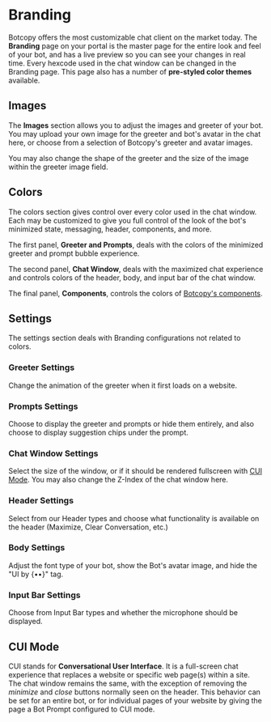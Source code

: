 # Branding
Botcopy offers the most customizable chat client on the market today. The **Branding** page on your portal is the master page for the entire look and feel of your bot, and has a live preview so you can see your changes in real time. Every hexcode used in the chat window can be changed in the Branding page. This page also has a number of **pre-styled color themes** available.

## Images
The **Images** section allows you to adjust the images and greeter of your bot. You may upload your own image for the greeter and bot's avatar in the chat here, or choose from a selection of Botcopy's greeter and avatar images.

You may also change the shape of the greeter and the size of the image within the greeter image field.

## Colors
The colors section gives control over every color used in the chat window. Each may be customized to give you full control of the look of the bot's minimized state, messaging, header, components, and more.

The first panel, **Greeter and Prompts**, deals with the colors of the minimized greeter and prompt bubble experience.

The second panel, **Chat Window**, deals with the maximized chat experience and controls colors of the header, body, and input bar of the chat window.

The final panel, **Components**, controls the colors of [Botcopy's components](https://botcopy.github.io/docs/#/basics/components).
## Settings
The settings section deals with Branding configurations not related to colors.

### Greeter Settings
Change the animation of the greeter when it first loads on a website.

### Prompts Settings
Choose to display the greeter and prompts or hide them entirely, and also choose to display suggestion chips under the prompt.

### Chat Window Settings
Select the size of the window, or if it should be rendered fullscreen with [CUI Mode](#cui-mode). You may also change the Z-Index of the chat window here.

### Header Settings
Select from our Header types and choose what functionality is available on the header (Maximize, Clear Conversation, etc.)

### Body Settings
Adjust the font type of your bot, show the Bot's avatar image, and hide the "UI by {••}" tag.

### Input Bar Settings
Choose from Input Bar types and whether the microphone should be displayed.

## CUI Mode
CUI stands for **Conversational User Interface**. It is a full-screen chat experience that replaces a website or specific web page(s) within a site. The chat window remains the same, with the exception of removing the _minimize_ and _close_ buttons normally seen on the header. This behavior can be set for an entire bot, or for individual pages of your website by giving the page a Bot Prompt configured to CUI mode.
